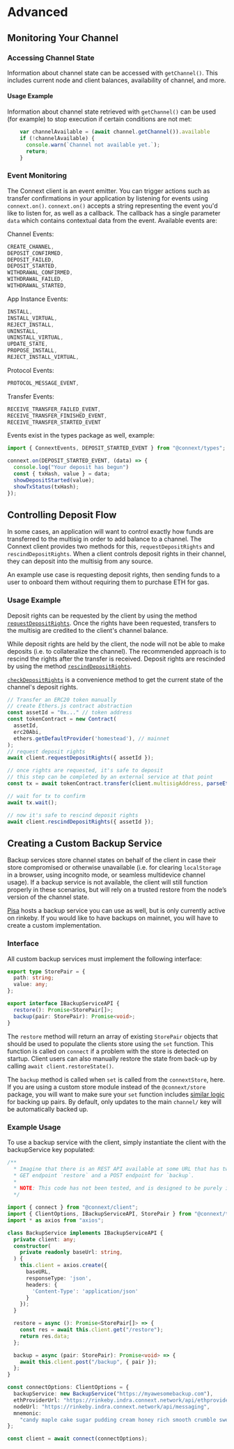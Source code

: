 # Advanced

## Monitoring Your Channel

### Accessing Channel State

Information about channel state can be accessed with `getChannel()`. This includes current node and client balances, availability of channel, and more. 

#### Usage Example

Information about channel state retrieved with `getChannel()` can be used (for example) to stop execution if certain conditions are not met:

```javascript
    var channelAvailable = (await channel.getChannel()).available
    if (!channelAvailable) {
      console.warn(`Channel not available yet.`);
      return;
    }
```

### Event Monitoring

The Connext client is an event emitter. You can trigger actions such as transfer confirmations in your application by listening for events using `connext.on()`. `connext.on()` accepts a string representing the event you'd like to listen for, as well as a callback. The callback has a single parameter `data` which contains contextual data from the event. Available events are:

Channel Events:

```javascript
CREATE_CHANNEL,
DEPOSIT_CONFIRMED,
DEPOSIT_FAILED,
DEPOSIT_STARTED,
WITHDRAWAL_CONFIRMED,
WITHDRAWAL_FAILED,
WITHDRAWAL_STARTED,
```

App Instance Events:

```javascript
INSTALL,
INSTALL_VIRTUAL,
REJECT_INSTALL,
UNINSTALL,
UNINSTALL_VIRTUAL,
UPDATE_STATE,
PROPOSE_INSTALL,
REJECT_INSTALL_VIRTUAL,
```

Protocol Events:

```javascript
PROTOCOL_MESSAGE_EVENT,
```

Transfer Events:

```javascript
RECEIVE_TRANSFER_FAILED_EVENT,
RECEIVE_TRANSFER_FINISHED_EVENT,
RECEIVE_TRANSFER_STARTED_EVENT
```

Events exist in the types package as well, example:

```typescript
import { ConnextEvents, DEPOSIT_STARTED_EVENT } from "@connext/types";

connext.on(DEPOSIT_STARTED_EVENT, (data) => {
  console.log("Your deposit has begun")
  const { txHash, value } = data;
  showDepositStarted(value);
  showTxStatus(txHash);
});
```

## Controlling Deposit Flow

In some cases, an application will want to control exactly how funds are transferred to the multisig in order to add balance to a channel. The Connext client provides two methods for this, `requestDepositRights` and `rescindDepositRights`. When a client controls deposit rights in their channel, they can deposit into the multisig from any source.

An example use case is requesting deposit rights, then sending funds to a user to onboard them without requiring them to purchase ETH for gas.

### Usage Example

Deposit rights can be requested by the client by using the method [`requestDepositRights`](../clientAPI/#requestDepositRights). Once the rights have been requested, transfers to the multisig are credited to the client's channel balance.

While deposit rights are held by the client, the node will not be able to make deposits (i.e. to collateralize the channel). The recommended approach is to rescind the rights after the transfer is received. Deposit rights are rescinded by using the method [`rescindDepositRights`](../clientAPI/#rescindDepositRights).

[`checkDepositRights`](../clientAPI/#checkDepositRights) is a convenience method to get the current state of the channel's deposit rights.

```typescript
// Transfer an ERC20 token manually
// create Ethers.js contract abstraction
const assetId = "0x..." // token address
const tokenContract = new Contract(
  assetId,
  erc20Abi,
  ethers.getDefaultProvider('homestead'), // mainnet
);
// request deposit rights
await client.requestDepositRights({ assetId });

// once rights are requested, it's safe to deposit
// this step can be completed by an external service at that point
const tx = await tokenContract.transfer(client.multisigAddress, parseEther("10"));

// wait for tx to confirm
await tx.wait();

// now it's safe to rescind deposit rights
await client.rescindDepositRights({ assetId });
```

## Creating a Custom Backup Service

Backup services store channel states on behalf of the client in case their store compromised or otherwise unavailable (i.e. for clearing `localStorage` in a browser, using incognito mode, or seamless multidevice channel usage). If a backup service is not available, the client will still function properly in these scenarios, but will rely on a trusted restore from the node’s version of the channel state.

[Pisa](https://connext-rinkeby.pisa.watch/docs.html) hosts a backup service you can use as well, but is only currently active on rinkeby. If you would like to have backups on mainnet, you will have to create a custom implementation.

### Interface

All custom backup services must implement the following interface:

```typescript
export type StorePair = {
  path: string;
  value: any;
};

export interface IBackupServiceAPI {
  restore(): Promise<StorePair[]>;
  backup(pair: StorePair): Promise<void>;
}
```

The `restore` method will return an array of existing `StorePair` objects that should be used to populate the clients store using the `set` function. This function is called on `connect` if a problem with the store is detected on startup. Client users can also manually restore the state from back-up by calling `await client.restoreState()`.

The `backup` method is called when `set` is called from the `connextStore`, here. If you are using a custom store module instead of the `@connext/store` package, you will want to make sure your `set` function includes [similar logic](https://github.com/ConnextProject/indra/blob/c06f10d0a4ebad4d3fdf0a8302eb35aea4c6b0c2/modules/store/src/connextStore.ts#L48-L56) for backing up pairs. By default, only updates to the main `channel/` key will be automatically backed up.

### Example Usage

To use a backup service with the client, simply instantiate the client with the backupService key populated:

```typescript
/**
  * Imagine that there is an REST API available at some URL that has two endpoints, a
  * GET endpoint `restore` and a POST endpoint for `backup`.
  *
  * NOTE: This code has not been tested, and is designed to be purely illustrative.
  */

import { connect } from "@connext/client";
import { ClientOptions, IBackupServiceAPI, StorePair } from "@connext/types";
import * as axios from "axios";

class BackupService implements IBackupServiceAPI {
  private client: any;
  constructor(
    private readonly baseUrl: string,
  ) {
    this.client = axios.create({
      baseURL,
      responseType: 'json',
      headers: {
        'Content-Type': 'application/json'
      }
    });
  }

  restore = async (): Promise<StorePair[]> => {
    const res = await this.client.get("/restore");
    return res.data;
  };

  backup = async (pair: StorePair): Promise<void> => {
    await this.client.post("/backup", { pair });
  };
}

const connectOptions: ClientOptions = {
  backupService: new BackupService("https://myawesomebackup.com"),
  ethProviderUrl: "https://rinkeby.indra.connext.network/api/ethprovider",
  nodeUrl: "https://rinkeby.indra.connext.network/api/messaging",
  mnemonic:
    "candy maple cake sugar pudding cream honey rich smooth crumble sweet treat"
};

const client = await connect(connectOptions);
```
